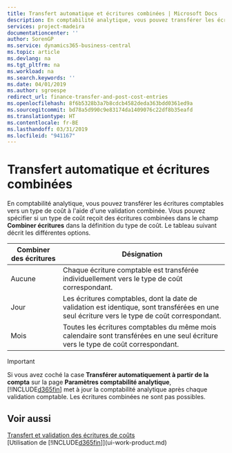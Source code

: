 ```yaml
---
title: Transfert automatique et écritures combinées | Microsoft Docs
description: En comptabilité analytique, vous pouvez transférer les écritures comptables vers un type de coût à l'aide d'une validation combinée. Vous pouvez spécifier si un type de coût reçoit des écritures combinées dans le champ **Combiner écritures** dans la définition du type de coût. Le tableau suivant décrit les différentes options.
services: project-madeira
documentationcenter: ''
author: SorenGP
ms.service: dynamics365-business-central
ms.topic: article
ms.devlang: na
ms.tgt_pltfrm: na
ms.workload: na
ms.search.keywords: ''
ms.date: 04/01/2019
ms.author: sgroespe
redirect_url: finance-transfer-and-post-cost-entries
ms.openlocfilehash: 8f6b5328b3a7b8cdcb4582deda363bdd0361ed9a
ms.sourcegitcommit: bd78a5d990c9e83174da1409076c22df8b35eafd
ms.translationtype: HT
ms.contentlocale: fr-BE
ms.lasthandoff: 03/31/2019
ms.locfileid: "941167"
---
```

# <a name="automatic-transfer-and-combined-entries"></a>Transfert automatique et écritures combinées
En comptabilité analytique, vous pouvez transférer les écritures comptables vers un type de coût à l'aide d'une validation combinée. Vous pouvez spécifier si un type de coût reçoit des écritures combinées dans le champ **Combiner écritures** dans la définition du type de coût. Le tableau suivant décrit les différentes options.  

|Combiner des écritures|Désignation|  
|---------------------|-----------------|  
|Aucune|Chaque écriture comptable est transférée individuellement vers le type de coût correspondant.|  
|Jour|Les écritures comptables, dont la date de validation est identique, sont transférées en une seul écriture vers le type de coût correspondant.|  
|Mois|Toutes les écritures comptables du même mois calendaire sont transférées en une seul écriture vers le type de coût correspondant.|  

> [!IMPORTANT]  
>  Si vous avez coché la case **Transférer automatiquement à partir de la compta** sur la page **Paramètres comptabilité analytique**, [!INCLUDE[d365fin](includes/d365fin_md.md)] met à jour la comptabilité analytique après chaque validation comptable. Les écritures combinées ne sont pas possibles.  

## <a name="see-also"></a>Voir aussi  
 [Transfert et validation des écritures de coûts](finance-transfer-and-post-cost-entries.md)   
 [Utilisation de [!INCLUDE[d365fin](includes/d365fin_md.md)]](ui-work-product.md)
